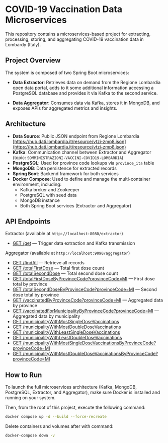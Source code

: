 # COVID-19 Vaccination Data Microservices

This repository contains a microservices-based project for extracting, processing, storing, and aggregating COVID-19 vaccination data in Lombardy (Italy).

## Project Overview

The system is composed of two Spring Boot microservices:

- **Data Extractor**: Retrieves data on demand from the Regione Lombardia open data portal, adds to it some additional information accessing a PostgreSQL database and provides it via Kafka to the second service.

- **Data Aggregator**: Consumes data via Kafka, stores it in MongoDB, and exposes APIs for aggregated metrics and insights.

## Architecture

- **Data Source**: Public JSON endpoint from Regione Lombardia  
  [https://hub.dati.lombardia.it/resource/vtzi-zmp8.json](https://hub.dati.lombardia.it/resource/vtzi-zmp8.json)
- **Kafka**: Communication channel between Extractor and Aggregator (topic: `SOMMINISTRAZIONI-VACCINI-COVID19-LOMBARDIA`)
- **PostgreSQL**: Used for province code lookups via `province_ita` table
- **MongoDB**: Data persistence for extracted records
- **Spring Boot**: Backend framework for both services
- **Docker Compose**: Used to define and manage the multi-container environment, including:
  - Kafka broker and Zookeeper
  - PostgreSQL with seed data
  - MongoDB instance
  - Both Spring Boot services (Extractor and Aggregator)

## API Endpoints

Extractor (available at `http://localhost:8080/extractor`)

- [GET /get](http://localhost:8080/extractor/get) — Trigger data extraction and Kafka transmission

Aggregator (available at `http://localhost:9090/aggregator`)

- [GET /findAll](http://localhost:9090/aggregator/findAll) — Retrieve all records
- [GET /totalFirstDose](http://localhost:9090/aggregator/totalFirstDose) — Total first dose count
- [GET /totalSecondDose](http://localhost:9090/aggregator/totalSecondDose) — Total second dose count
- [GET /totalFirstDoseByProvinceCode?provinceCode=MI](http://localhost:9090/aggregator/totalFirstDoseByProvinceCode?provinceCode=MI) — First dose total by province
- [GET /totalSecondDoseByProvinceCode?provinceCode=MI](http://localhost:9090/aggregator/totalSecondDoseByProvinceCode?provinceCode=MI) — Second dose total by province
- [GET /vaccinatedByProvinceCode?provinceCode=MI](http://localhost:9090/aggregator/vaccinatedByProvinceCode?provinceCode=MI) — Aggregated data by province
- [GET /vaccinatedForMunicipalityByProvinceCode?provinceCode=MI](http://localhost:9090/aggregator/vaccinatedForMunicipalityByProvinceCode?provinceCode=MI) — Aggregated data by municipality
- [GET /municipalityWithMostSingleDoseVaccinations](http://localhost:9090/aggregator/municipalityWithMostSingleDoseVaccinations)
- [GET /municipalityWithMostDoubleDoseVaccinations](http://localhost:9090/aggregator/municipalityWithMostDoubleDoseVaccinations)
- [GET /municipalityWithLeastSingleDoseVaccinations](http://localhost:9090/aggregator/municipalityWithLeastSingleDoseVaccinations)
- [GET /municipalityWithLeastDoubleDoseVaccinations](http://localhost:9090/aggregator/municipalityWithLeastDoubleDoseVaccinations)
- [GET /municipalityWithMostSingleDoseVaccinationsByProvinceCode?provinceCode=MI](http://localhost:9090/aggregator/municipalityWithMostSingleDoseVaccinationsByProvinceCode?provinceCode=MI)
- [GET /municipalityWithMostDoubleDoseVaccinationsByProvinceCode?provinceCode=MI](http://localhost:9090/aggregator/municipalityWithMostDoubleDoseVaccinationsByProvinceCode?provinceCode=MI)

## How to Run

To launch the full microservices architecture (Kafka, MongoDB, PostgreSQL, Extractor, and Aggregator), make sure Docker is installed and running on your system.

Then, from the root of this project, execute the following command:

```bash
docker compose up -d --build --force-recreate
```

Delete containers and volumes after with command:

```bash
docker-compose down -v
```
